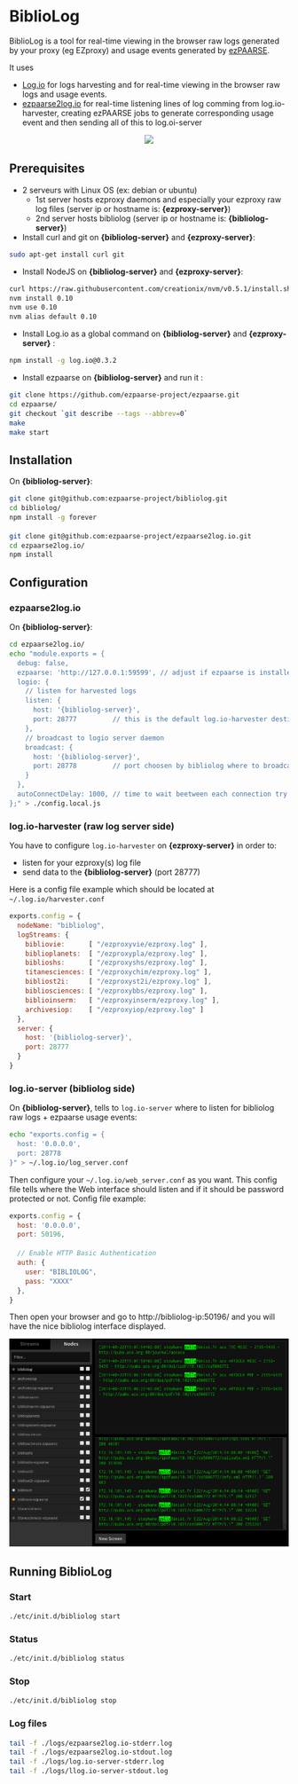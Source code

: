 # BiblioLog

BiblioLog is a tool for real-time viewing in the browser raw logs generated by your proxy (eg EZproxy) and usage events generated by [ezPAARSE](https://github.com/ezpaarse-project/ezpaarse).

It uses
  * [Log.io](http://logio.org/) for logs harvesting and for real-time viewing in the browser raw logs and usage events.
  * [ezpaarse2log.io](https://github.com/ezpaarse-project/ezpaarse2log.io) for real-time listening lines of log comming from log.io-harvester, creating ezPAARSE jobs to generate corresponding usage event and then sending all of this to log.oi-server

<p align="center">
<img src="https://docs.google.com/drawings/d/1wx-IudPtbiFurr8FMr84JOEKgfoTSC7DffOu6Ev6RAk/pub?w=828&amp;h=350" />
</p>

## Prerequisites

  * 2 serveurs with Linux OS (ex: debian or ubuntu)
    * 1st server hosts ezproxy daemons and especially your ezproxy raw log files (server ip or hostname is: **{ezproxy-server}**)
    * 2nd server hosts bibliolog (server ip or hostname is: **{bibliolog-server}**)
  * Install curl and git on **{bibliolog-server}** and **{ezproxy-server}**:
```bash
sudo apt-get install curl git
```
  * Install NodeJS on **{bibliolog-server}** and **{ezproxy-server}**:
```bash
curl https://raw.githubusercontent.com/creationix/nvm/v0.5.1/install.sh | sh
nvm install 0.10
nvm use 0.10
nvm alias default 0.10
```
  * Install Log.io as a global command on **{bibliolog-server}** and **{ezproxy-server}** :
```bash
npm install -g log.io@0.3.2
```
  * Install ezpaarse on **{bibliolog-server}** and run it :
```bash
git clone https://github.com/ezpaarse-project/ezpaarse.git
cd ezpaarse/
git checkout `git describe --tags --abbrev=0`
make
make start
```

## Installation

On **{bibliolog-server}**:
```bash
git clone git@github.com:ezpaarse-project/bibliolog.git
cd bibliolog/
npm install -g forever

git clone git@github.com:ezpaarse-project/ezpaarse2log.io.git
cd ezpaarse2log.io/
npm install
```


## Configuration

### ezpaarse2log.io

On **{bibliolog-server}**:
```bash
cd ezpaarse2log.io/
echo "module.exports = {
  debug: false,
  ezpaarse: 'http://127.0.0.1:59599', // adjust if ezpaarse is installed elsewhere
  logio: {
    // listen for harvested logs
    listen: {
      host: '{bibliolog-server}',
      port: 28777         // this is the default log.io-harvester destination port
    },
    // broadcast to logio server daemon
    broadcast: {
      host: '{bibliolog-server}',
      port: 28778         // port choosen by bibliolog where to broadcast harvested logs + ezpaarse usage events
    }
  },
  autoConnectDelay: 1000, // time to wait beetween each connection try
};" > ./config.local.js
```

### log.io-harvester (raw log server side)

You have to configure ``log.io-harvester`` on **{ezproxy-server}** in order to:
  - listen for your ezproxy(s) log file
  - send data to the **{bibliolog-server}** (port 28777)

Here is a config file example which should be located at ``~/.log.io/harvester.conf``
```javascript
exports.config = {                                                                                      
  nodeName: "bibliolog",                                                                                
  logStreams: {                                                                                         
    bibliovie:      [ "/ezproxyvie/ezproxy.log" ],                    
    biblioplanets:  [ "/ezproxypla/ezproxy.log" ],                    
    biblioshs:      [ "/ezproxyshs/ezproxy.log" ],                    
    titanesciences: [ "/ezproxychim/ezproxy.log" ],
    bibliost2i:     [ "/ezproxyst2i/ezproxy.log" ],
    bibliosciences: [ "/ezproxybbs/ezproxy.log" ],
    biblioinserm:   [ "/ezproxyinserm/ezproxy.log" ],
    archivesiop:    [ "/ezproxyiop/ezproxy.log" ]
  },
  server: {
    host: '{bibliolog-server}',
    port: 28777
  }
}
```

### log.io-server (bibliolog side)

On **{bibliolog-server}**, tells to ``log.io-server`` where to listen for bibliolog raw logs + ezpaarse usage events:

```bash
echo "exports.config = {
  host: '0.0.0.0',
  port: 28778
}" > ~/.log.io/log_server.conf
```

Then configure your ``~/.log.io/web_server.conf`` as you want. This config file tells where the Web interface should listen and if it should be password protected or not.
Config file example:
```javascript
exports.config = {
  host: '0.0.0.0',
  port: 50196,

  // Enable HTTP Basic Authentication
  auth: {
    user: "BIBLIOLOG",
    pass: "XXXX"
  },
}
```

Then open your browser and go to http://bibliolog-ip:50196/ and you will have the nice bibliolog interface displayed.

![Running bibliolog screenshot](https://raw.githubusercontent.com/ezpaarse-project/bibliolog/master/bibliolog.png)

## Running BiblioLog

### Start

```bash
./etc/init.d/bibliolog start
```

### Status

```bash
./etc/init.d/bibliolog status
```

### Stop

```bash
./etc/init.d/bibliolog stop
```

### Log files

```bash
tail -f ./logs/ezpaarse2log.io-stderr.log
tail -f ./logs/ezpaarse2log.io-stdout.log
tail -f ./logs/log.io-server-stderr.log
tail -f ./logs/llog.io-server-stdout.log
```
